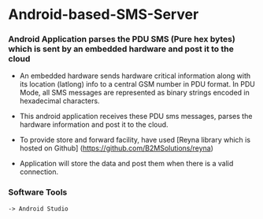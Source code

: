 # Android-based-SMS-Server

### Android Application parses the PDU SMS (Pure hex bytes) which is sent by an embedded hardware and post it to the cloud

* An embedded hardware sends hardware critical information along with its location (latlong) info to a central GSM number in PDU format. In PDU Mode, all SMS messages are represented as binary strings encoded in hexadecimal characters.

* This android application receives these PDU sms messages, parses the hardware information and post it to the cloud. 

* To provide store and forward facility, have used [Reyna library which is hosted on Github] (https://github.com/B2MSolutions/reyna) 

* Application will store the data and post them when there is a valid connection.

    
### Software Tools

    -> Android Studio
  
  
